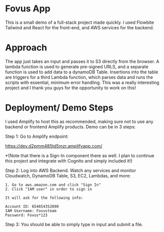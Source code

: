 # Fovus App

This is a small demo of a full-stack project made quickly. I used Flowbite Tailwind and React for the front-end, and AWS services
for the backend.

# Approach
The app just takes an input and passes it to S3 directly from the browser. A lambda function is used to generate pre-signed URLS,
and a separate function is used to add data to a dynamoDB Table. Insertions into the table are triggers for a third Lambda function,
which parses data and runs the scripts with essential, minimum error handling. This was a really interesting project and I thank you guys
for the opportunity to work on this! 

# Deployment/ Demo Steps

I used Amplify to host this as recommended, making sure not to use any backend or frontend Amplify products. Demo can be in 3 steps:

Step 1: Go to Amplify endpoint:

https://dev.d2pmm485td5mzr.amplifyapp.com/

*(Note that there is a Sign-In component there as well. I plan to continue this project and integrate with Cognito and simply included it!)


Step 2: Log into AWS Backend. Watch any services and monitor Cloudwatch, DynamoDB Table, S3, EC2, Lambdas, and more:

    1. Go to aws.amazon.com and click "Sign In"
    2. Click "IAM user" in order to sign in

    It will ask for the following info:

    Account ID: 654654352890
    IAM Username: Fovusteam
    Password: Fovus*123

Step 3: You should be able to simply type in input and submit a file. 


